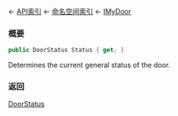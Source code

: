 ← [API索引](Api-Index) ← [命名空间索引](Namespace-Index) ← [IMyDoor](Sandbox.ModAPI.Ingame.IMyDoor)

### 概要

```csharp
public DoorStatus Status { get; }
```

Determines the current general status of the door.

### 返回

[DoorStatus](Sandbox.ModAPI.Ingame.DoorStatus)

